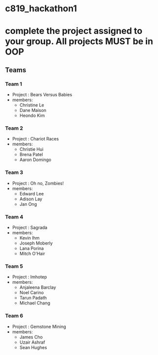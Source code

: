 # c819_hackathon1

# complete the project assigned to your group.  All projects MUST be in OOP

## Teams

### Team 1
- Project : Bears Versus Babies
- members:
  - Christine Le
  - Dane Maison
  - Heondo Kim

### Team 2
- Project : Chariot Races
- members:
  - Christie Hui
  - Brena Patel
  - Aaron Domingo

### Team 3
- Project : Oh no, Zombies!
- members:
  - Edward Lee
  - Adison Lay
  - Jan Ong

### Team 4
- Project : Sagrada
- members:
  - Kevin Ihm
  - Joseph Moberly
  - Lana Porina
  - Mitch O'Hair

### Team 5
- Project : Imhotep
- members: 
  - Anjaleena Barclay
  - Noel Carino
  - Tarun Padath
  - Michael Chang
  
### Team 6
- Project : Gemstone Mining
- members: 
  - James Cho
  - Uzair Ashraf
  - Sean Hughes

